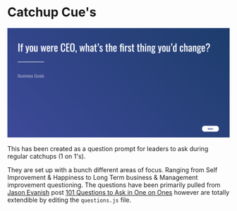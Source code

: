 # Catchup Cue's

![alt text](./assets/screenshot.png "Catchup Cues")

This has been created as a question prompt for leaders to ask during regular catchups (1 on 1's).

They are set up with a bunch different areas of focus. Ranging from Self Improvement & Happiness to Long Term business & Management improvement questioning. The questions have been primarily pulled from [Jason Evanish](https://twitter.com/evanish) post [101 Questions to Ask in One on Ones](https://jasonevanish.com/2014/05/29/101-questions-to-ask-in-1-on-1s/) however are totally extendible by editing the ```questions.js``` file.
